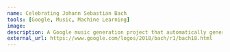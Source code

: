 ```yaml
---
name: Celebrating Johann Sebastian Bach
tools: [Google, Music, Machine Learning]
image:
description: A Google music generation project that automatically generates Bach's style.
external_url: https://www.google.com/logos/2018/bach/r1/bach18.html
---
```

